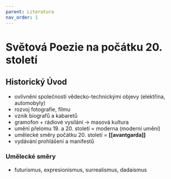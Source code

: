 ```yaml
---
parent: Literatura
nav_order: 1
---
```

# Světová Poezie na počátku 20. století
## Historický Úvod
- ovlivnění společnosti vědecko-technickými objevy (elektřina, automobyly)
- rozvoj fotografie, filmu
- vznik biografů a kabaretů
- gramofon + rádiové vysílání -> masová kultura
- umění přelomu 19. a 20. století = moderna (moderní umění)
- umělecké směry počátku 20. století = **[[avantgarda]]**
- vydávání prohlášení a manifestů

### Umělecké směry
- futurismus, expresionismus, surrealismus, dadaismus